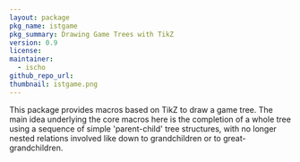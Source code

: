 ```yaml
---
layout: package
pkg_name: istgame
pkg_summary: Drawing Game Trees with TikZ
version: 0.9
license:
maintainer:
  - ischo
github_repo_url: 
thumbnail: istgame.png
---
```


This package provides macros based on TikZ to draw a game tree. The main idea underlying the core macros here is the completion of a whole tree using a sequence of simple 'parent-child' tree structures, with no longer nested relations involved like down to grandchildren or to great-grandchildren.
